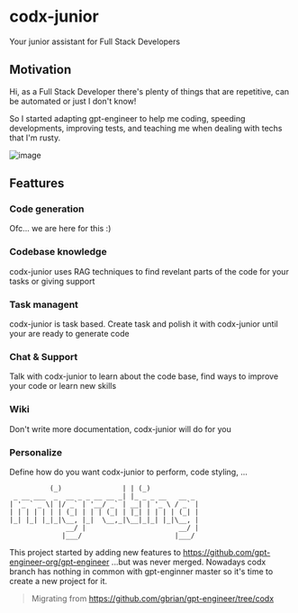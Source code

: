 # codx-junior
Your junior assistant for Full Stack Developers

## Motivation
Hi, as a Full Stack Developer there's plenty of things that are repetitive, can be automated or just I don't know!

So I started adapting gpt-engineer to help me coding, speeding developments, improving tests, and teaching me when dealing with techs that I'm rusty.

![image](https://github.com/user-attachments/assets/29123838-1b1b-44c6-a92a-c28968238385)

## Feattures

### Code generation
Ofc... we are here for this :)

### Codebase knowledge
codx-junior uses RAG techniques to find revelant parts of the code for your tasks or giving support

### Task managent
codx-junior is task based. Create task and polish it with codx-junior until your are ready to generate code

### Chat & Support
Talk with codx-junior to learn about the code base, find ways to improve your code or learn new skills

### Wiki
Don't write more documentation, codx-junior will do for you

### Personalize
Define how do you want codx-junior to perform, code styling, ...



```           _                 _   _             
          (_)               | | (_)            
 _ __ ___  _  __ _ _ __ __ _| |_ _ _ __   __ _ 
| '_ ` _ \| |/ _` | '__/ _` | __| | '_ \ / _` |
| | | | | | | (_| | | | (_| | |_| | | | | (_| |
|_| |_| |_|_|\__, |_|  \__,_|\__|_|_| |_|\__, |
              __/ |                       __/ |
             |___/                       |___/ 
```
This project started by adding new features to https://github.com/gpt-engineer-org/gpt-engineer ...but was never merged.
Nowadays codx branch has nothing in common with gpt-enginner master so it's time to create a new project for it. 

> Migrating from https://github.com/gbrian/gpt-engineer/tree/codx
